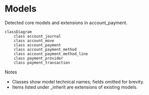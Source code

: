 # Models

Detected core models and extensions in account_payment.

```mermaid
classDiagram
    class account_journal
    class account_move
    class account_payment
    class account_payment_method
    class account_payment_method_line
    class payment_provider
    class payment_transaction
```

Notes
- Classes show model technical names; fields omitted for brevity.
- Items listed under _inherit are extensions of existing models.

